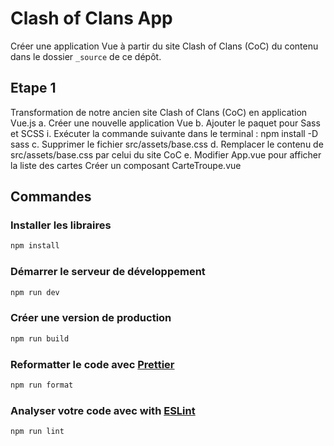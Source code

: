 # Clash of Clans App
Créer une application Vue à partir du site Clash of Clans (CoC) du contenu dans
le dossier `_source` de ce dépôt.

## Etape 1
Transformation de notre ancien site Clash of Clans (CoC) en application Vue.js
   a. Créer une nouvelle application Vue
   b. Ajouter le paquet pour Sass et SCSS
   i. Exécuter la commande suivante dans le terminal : npm install -D sass
   c. Supprimer le fichier src/assets/base.css
   d. Remplacer le contenu de src/assets/base.css par celui du site CoC
   e. Modifier App.vue pour afficher la liste des cartes
   Créer un composant CarteTroupe.vue
## Commandes
### Installer les libraires
```sh
npm install
```
### Démarrer le serveur de développement
```sh
npm run dev
```
### Créer une version de production
```sh
npm run build
```
### Reformatter le code avec [Prettier](https://prettier.io/)
```sh
npm run format
```
### Analyser votre code avec with [ESLint](https://eslint.org/)
```sh
npm run lint
```
